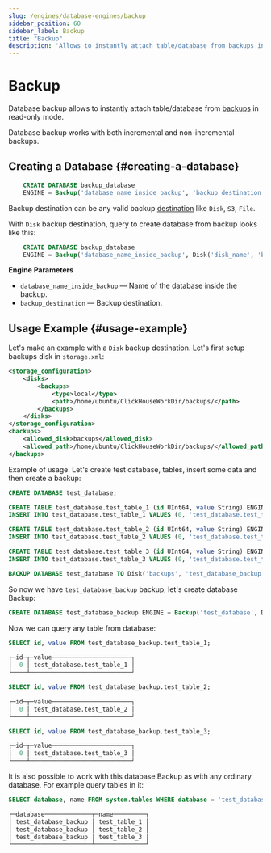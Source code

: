 ```yaml
---
slug: /engines/database-engines/backup
sidebar_position: 60
sidebar_label: Backup
title: "Backup"
description: 'Allows to instantly attach table/database from backups in read-only mode.'
---
```


# Backup

Database backup allows to instantly attach table/database from [backups](../../operations/backup) in read-only mode.

Database backup works with both incremental and non-incremental backups.

## Creating a Database {#creating-a-database}

``` sql
    CREATE DATABASE backup_database
    ENGINE = Backup('database_name_inside_backup', 'backup_destination')
```

Backup destination can be any valid backup [destination](../../operations/backup#configure-a-backup-destination) like `Disk`, `S3`, `File`.

With `Disk` backup destination, query to create database from backup looks like this:

``` sql
    CREATE DATABASE backup_database
    ENGINE = Backup('database_name_inside_backup', Disk('disk_name', 'backup_name')
```

**Engine Parameters**

- `database_name_inside_backup` — Name of the database inside the backup.
- `backup_destination` — Backup destination.

## Usage Example {#usage-example}

Let's make an example with a `Disk` backup destination. Let's first setup backups disk in `storage.xml`:

``` xml
<storage_configuration>
	<disks>
		<backups>
			<type>local</type>
			<path>/home/ubuntu/ClickHouseWorkDir/backups/</path>
		</backups>
	</disks>
</storage_configuration>
<backups>
	<allowed_disk>backups</allowed_disk>
	<allowed_path>/home/ubuntu/ClickHouseWorkDir/backups/</allowed_path>
</backups>
```

Example of usage. Let's create test database, tables, insert some data and then create a backup:

``` sql
CREATE DATABASE test_database;

CREATE TABLE test_database.test_table_1 (id UInt64, value String) ENGINE=MergeTree ORDER BY id;
INSERT INTO test_database.test_table_1 VALUES (0, 'test_database.test_table_1');

CREATE TABLE test_database.test_table_2 (id UInt64, value String) ENGINE=MergeTree ORDER BY id;
INSERT INTO test_database.test_table_2 VALUES (0, 'test_database.test_table_2');

CREATE TABLE test_database.test_table_3 (id UInt64, value String) ENGINE=MergeTree ORDER BY id;
INSERT INTO test_database.test_table_3 VALUES (0, 'test_database.test_table_3');

BACKUP DATABASE test_database TO Disk('backups', 'test_database_backup');
```

So now we have `test_database_backup` backup, let's create database Backup:

``` sql
CREATE DATABASE test_database_backup ENGINE = Backup('test_database', Disk('backups', 'test_database_backup'));
```

Now we can query any table from database:

``` sql
SELECT id, value FROM test_database_backup.test_table_1;

┌─id─┬─value──────────────────────┐
│  0 │ test_database.test_table_1 │
└────┴────────────────────────────┘

SELECT id, value FROM test_database_backup.test_table_2;

┌─id─┬─value──────────────────────┐
│  0 │ test_database.test_table_2 │
└────┴────────────────────────────┘

SELECT id, value FROM test_database_backup.test_table_3;

┌─id─┬─value──────────────────────┐
│  0 │ test_database.test_table_3 │
└────┴────────────────────────────┘
```

It is also possible to work with this database Backup as with any ordinary database. For example query tables in it:

``` sql
SELECT database, name FROM system.tables WHERE database = 'test_database_backup':

┌─database─────────────┬─name─────────┐
│ test_database_backup │ test_table_1 │
│ test_database_backup │ test_table_2 │
│ test_database_backup │ test_table_3 │
└──────────────────────┴──────────────┘
```
